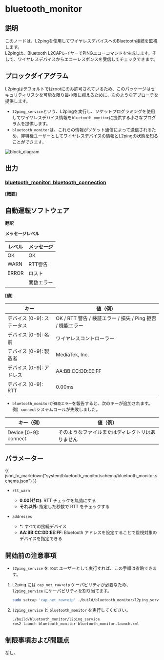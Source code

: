 # bluetooth_monitor

## 説明

このノードは、L2pingを使用してワイヤレスデバイスへのBluetooth接続を監視します。<br>
L2pingは、Bluetooth L2CAPレイヤーでPINGエコーコマンドを生成します。そして、ワイヤレスデバイスからエコーレスポンスを受信してチェックできます。

## ブロックダイアグラム

L2pingはデフォルトではrootにのみ許可されているため、このパッケージはセキュリティリスクを可能な限り最小限に抑えるために、次のようなアプローチを提供します。

- `l2ping_service`という、L2pingを実行し、ソケットプログラミングを使用してワイヤレスデバイス情報を`bluetooth_monitor`に提供する小さなプログラムを提供します。
- `bluetooth_monitor`は、これらの情報がソケット通信によって送信されるため、非特権ユーザーとしてワイヤレスデバイスの情報とL2pingの状態を知ることができます。

![block_diagram](docs/block_diagram.drawio.svg)

## 出力

### <u>bluetooth_monitor: bluetooth_connection</u>

<b>[概要]</b>

## 自動運転ソフトウェア

**翻訳**

**メッセージレベル**

| レベル | メッセージ |
|---|---|
| OK    | OK |
| WARN  | RTT警告 |
| ERROR | ロスト |
|       | 関数エラー |

<b>[値]</b>

| キー                        | 値（例）                                                       |
| -------------------------- | --------------------------------------------------------------------|
| デバイス [0-9]: ステータス | OK / RTT 警告 / 検証エラー / 損失 / Ping 拒否 / 機能エラー |
| デバイス [0-9]: 名前         | ワイヤレスコントローラー                                                 |
| デバイス [0-9]: 製造者 | MediaTek, Inc.                                                      |
| デバイス [0-9]: アドレス      | AA:BB:CC:DD:EE:FF                                                   |
| デバイス [0-9]: RTT          | 0.00ms                                                              |

- `bluetooth_monitor`が`機能エラー`を報告すると、次のキーが追加されます。<br>
  例）`connect`システムコールが失敗しました。

| キー（例）         | 値（例）           |
| --------------------- | ------------------------- |
| Device [0-9]: connect | そのようなファイルまたはディレクトリはありません |

## パラメーター

{{ json_to_markdown("system/bluetooth_monitor/schema/bluetooth_monitor.schema.json") }}

- `rtt_warn`

  - **0.00(ゼロ)**: RTT チェックを無効にする
  - **それ以外**: 指定した秒数で RTT をチェックする

- `addresses`
  - **\***: すべての接続デバイス
  - **AA:BB:CC:DD:EE:FF**: Bluetooth アドレスを設定することで監視対象のデバイスを指定できる

## 開始前の注意事項

- `l2ping_service` を root ユーザーとして実行すれば、この手順は省略できます。

1. L2ping には `cap_net_raw+eip` ケーパビリティが必要なため、`l2ping_service` にケーパビリティを割り当てます。


   ```sh
   sudo setcap 'cap_net_raw+eip' ./build/bluetooth_monitor/l2ping_service
   ```

2. `l2ping_service` と `bluetooth_monitor` を実行してください。


   ```sh
   ./build/bluetooth_monitor/l2ping_service
   ros2 launch bluetooth_monitor bluetooth_monitor.launch.xml
   ```

## 制限事項および問題点

なし。

